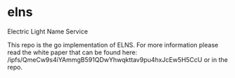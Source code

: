 # elns
Electric Light Name Service 

This repo is the go implementation of ELNS.
For more information please read the white paper that can be found here: /ipfs/QmeCw9s4iYAmmgB591QDwYhwqkttav9pu4hxJcEw5H5CcU or in the repo. 

